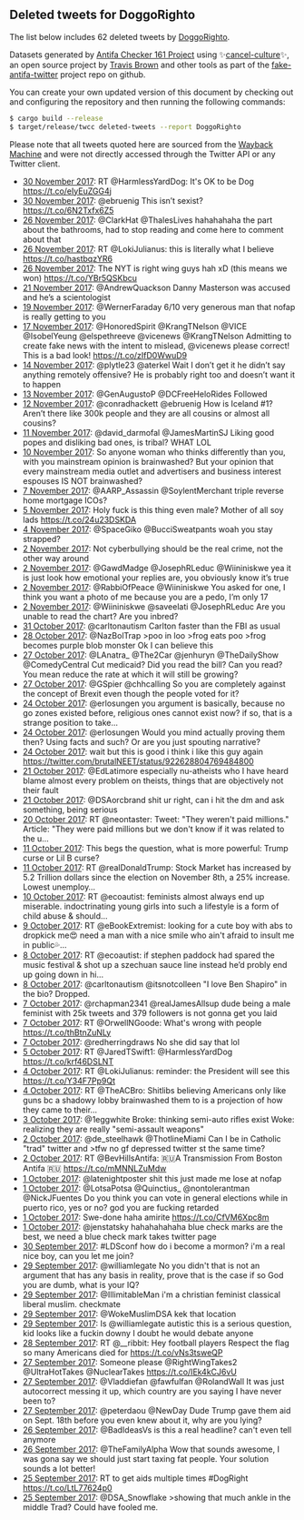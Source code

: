 ## Deleted tweets for DoggoRighto

The list below includes 62 deleted tweets by
[DoggoRighto](https://twitter.com/DoggoRighto).



Datasets generated by [Antifa Checker 161 Project](https://twitter.com/antifacheck161) using ✨[cancel-culture](https://github.com/travisbrown/cancel-culture)✨, an open source project by 
[Travis Brown](https://twitter.com/travisbrown) and other tools as part of the 
[fake-antifa-twitter](https://github.com/antifacheck161/fake-antifa-twitter) project repo on github.

You can create your own updated version of this document by checking out and configuring the
repository and then running the following commands:

```bash
$ cargo build --release
$ target/release/twcc deleted-tweets --report DoggoRighto
```

Please note that all tweets quoted here are sourced from the
[Wayback Machine](https://web.archive.org) and were not directly accessed through the Twitter API or
any Twitter client.

* [30 November 2017](https://web.archive.org/web/20171130223943/https://twitter.com/DoggoRighto/status/936364145129279488): RT @HarmlessYardDog: It's OK to be Dog https://t.co/eIyEuZGG4j <!--936364145129279488-->
* [30 November 2017](https://web.archive.org/web/20171130022447/https://twitter.com/DoggoRighto/status/936058397161672706): @ebruenig This isn’t sexist? https://t.co/6N2Txfx6Z5 <!--936058397161672706-->
* [26 November 2017](https://web.archive.org/web/20171126155003/https://twitter.com/DoggoRighto/status/934811497695535105): @ClarkHat @ThalesLives hahahahaha the part about the bathrooms, had to stop reading and come here to comment about that <!--934811497695535105-->
* [26 November 2017](https://web.archive.org/web/20171126014926/https://twitter.com/DoggoRighto/status/934599949567905792): RT @LokiJulianus: this is literally what I believe https://t.co/hastbqzYR6 <!--934599949567905792-->
* [26 November 2017](https://web.archive.org/web/20171126013445/https://twitter.com/DoggoRighto/status/934596254381805568): The NYT is right wing guys hah xD (this means we won) https://t.co/YBr5QSKbcu <!--934596254381805568-->
* [21 November 2017](https://web.archive.org/web/20171121013204/https://twitter.com/DoggoRighto/status/932783639783288832): @AndrewQuackson Danny Masterson was accused and he’s a scientologist <!--932783639783288832-->
* [19 November 2017](https://web.archive.org/web/20171119182853/https://twitter.com/DoggoRighto/status/932314754336649217): @WernerFaraday 6/10 very generous man that nofap is really getting to you <!--932314754336649217-->
* [17 November 2017](https://web.archive.org/web/20171117182614/https://twitter.com/DoggoRighto/status/931589311706947585): @HonoredSpirit @KrangTNelson @VICE @IsobelYeung @elspethreeve @vicenews @KrangTNelson Admitting to create fake news with the intent to mislead, @vicenews please correct! This is a bad look! https://t.co/zIfD0WwuD9 <!--931589311706947585-->
* [14 November 2017](https://web.archive.org/web/20171114174247/https://twitter.com/DoggoRighto/status/930491213559541760): @plytle23 @aterkel Wait I don’t get it he didn’t say anything remotely offensive? He is probably right too and doesn’t want it to happen <!--930491213559541760-->
* [13 November 2017](https://web.archive.org/web/20171113022503/https://twitter.com/DoggoRighto/status/929897870551068673): @GenAugustoP @DCFreeHeloRides Followed <!--929897870551068673-->
* [12 November 2017](https://web.archive.org/web/20171112053938/https://twitter.com/DoggoRighto/status/929584451176288256): @conradhackett @ebruenig How is Iceland #1? Aren’t there like 300k people and they are all cousins or almost all cousins? <!--929584451176288256-->
* [11 November 2017](https://web.archive.org/web/20171111172318/https://twitter.com/DoggoRighto/status/929399146833956864): @david_darmofal @JamesMartinSJ Liking good popes and disliking bad ones, is tribal? WHAT LOL <!--929399146833956864-->
* [10 November 2017](https://web.archive.org/web/20171110214615/https://twitter.com/DoggoRighto/status/929096194218962944): So anyone woman who thinks differently than you, with you mainstream opinion is brainwashed? But your opinion that every mainstream media outlet and advertisers and business interest espouses IS NOT brainwashed? <!--929096194218962944-->
* [ 7 November 2017](https://web.archive.org/web/20171107135029/https://twitter.com/DoggoRighto/status/927896038299590656): @AARP_Assassin @SoylentMerchant triple reverse home mortgage ICOs? <!--927896038299590656-->
* [ 5 November 2017](https://web.archive.org/web/20171105151950/https://twitter.com/DoggoRighto/status/927193748223725568): Holy fuck is this thing even male? Mother of all soy lads https://t.co/24u23DSKDA <!--927193748223725568-->
* [ 4 November 2017](https://web.archive.org/web/20171104010017/https://twitter.com/DoggoRighto/status/926615047505358848): @SpaceGiko @BucciSweatpants woah you stay strapped? <!--926615047505358848-->
* [ 2 November 2017](https://web.archive.org/web/20171102121826/https://twitter.com/DoggoRighto/status/926060933813850115): Not cyberbullying should be the real crime, not the other way around <!--926060933813850115-->
* [ 2 November 2017](https://web.archive.org/web/20171102003355/https://twitter.com/DoggoRighto/status/925883636389474311): @GawdMadge @JosephRLeduc @Wiininiskwe yea it is just look how emotional your replies are, you obviously know it’s true <!--925883636389474311-->
* [ 2 November 2017](https://web.archive.org/web/20171102003234/https://twitter.com/DoggoRighto/status/925883296684404738): @RabbiOfPeace @Wiininiskwe You asked for one, I think you want a photo of me because you are a pedo, I’m only 17 <!--925883296684404738-->
* [ 2 November 2017](https://web.archive.org/web/20171102000315/https://twitter.com/DoggoRighto/status/925875918874308615): @Wiininiskwe @saveelati @JosephRLeduc Are you unable to read the chart? Are you inbred? <!--925875918874308615-->
* [31 October 2017](https://web.archive.org/web/20171031231514/https://twitter.com/DoggoRighto/status/925501447227281408): @carltonautism Carlton faster than the FBI as usual <!--925501447227281408-->
* [28 October 2017](https://web.archive.org/web/20171028181847/https://twitter.com/DoggoRighto/status/924339679566147584): @NazBolTrap &gt;poo in loo &gt;frog eats poo &gt;frog becomes purple blob monster  Ok I can believe this <!--924339679566147584-->
* [27 October 2017](https://web.archive.org/web/20171027231425/https://twitter.com/DoggoRighto/status/924051690252324864): @LAnatra_ @The2Car @jenhuryn @TheDailyShow @ComedyCentral Cut medicaid? Did you read the bill? Can you read? You mean reduce the rate at which it will still be growing? <!--924051690252324864-->
* [27 October 2017](https://web.archive.org/web/20171027132816/https://twitter.com/DoggoRighto/status/923904180779126785): @GSpier @chhcalling So you are completely against the concept of Brexit even though the people voted for it? <!--923904180779126785-->
* [24 October 2017](https://web.archive.org/web/20171024184219/https://twitter.com/DoggoRighto/status/922896050440097792): @erlosungen you argument is basically, because no go zones existed before, religious ones cannot exist now? if so, that is a strange position to take... <!--922896050440097792-->
* [24 October 2017](https://web.archive.org/web/20171024182412/https://twitter.com/DoggoRighto/status/922891491219070977): @erlosungen Would you mind actually proving them then? Using facts and such? Or are you just spouting narrative? <!--922891491219070977-->
* [24 October 2017](https://web.archive.org/web/20171024142001/https://twitter.com/DoggoRighto/status/922829171046350848): wait but this is good i think i like this guy again https://twitter.com/brutalNEET/status/922628804769484800 <!--922829171046350848-->
* [21 October 2017](https://web.archive.org/web/20171021122139/https://twitter.com/DoggoRighto/status/921713088935677952): @EdLatimore especially nu-atheists who I have heard blame almost every problem on theists, things that are objectively not their fault <!--921713088935677952-->
* [21 October 2017](https://web.archive.org/web/20171021025909/https://twitter.com/DoggoRighto/status/921571531188207616): @DSAorcbrand shit ur right, can i hit the dm and ask something, being serious <!--921571531188207616-->
* [20 October 2017](https://web.archive.org/web/20171020183619/https://twitter.com/DoggoRighto/status/921444989036572672): RT @neontaster: Tweet: "They weren't paid millions." Article: "They were paid millions but we don't know if it was related to the u…  <!--921444989036572672-->
* [11 October 2017](https://web.archive.org/web/20171012101816/https://twitter.com/DoggoRighto/status/918207318340374529): This begs the question, what is more powerful: Trump curse or Lil B curse? <!--918207318340374529-->
* [11 October 2017](https://web.archive.org/web/20171011130934/https://twitter.com/DoggoRighto/status/918101268907864064): RT @realDonaldTrump: Stock Market has increased by 5.2 Trillion dollars since the election on November 8th, a 25% increase. Lowest unemploy… <!--918101268907864064-->
* [10 October 2017](https://web.archive.org/web/20171010025510/https://twitter.com/DoggoRighto/status/917584262207016961): RT @ecoautist: feminists almost always end up miserable. indoctrinating young girls into such a lifestyle is a form of child abuse &amp; should… <!--917584262207016961-->
* [ 9 October 2017](https://web.archive.org/web/20171009134202/https://twitter.com/DoggoRighto/status/917384663680905217): RT @eBookExtremist: looking for a cute boy with abs to dropkick me😍  need a man with a nice smile who ain't afraid to insult me in public💦… <!--917384663680905217-->
* [ 8 October 2017](https://web.archive.org/web/20171008014652/https://twitter.com/DoggoRighto/status/916842298234859520): RT @ecoautist: if stephen paddock had spared the music festival &amp; shot up a szechuan sauce line instead he’d probly end up going down in hi… <!--916842298234859520-->
* [ 8 October 2017](https://web.archive.org/web/20171008000336/https://twitter.com/DoggoRighto/status/916816310344044544): @carltonautism @itsnotcolleen "I love Ben Shapiro" in the bio?  Dropped. <!--916816310344044544-->
* [ 7 October 2017](https://web.archive.org/web/20171007220036/https://twitter.com/DoggoRighto/status/916785356342812672): @rchapman2341 @realJamesAllsup dude being a male feminist with 25k tweets and 379 followers is not gonna get you laid <!--916785356342812672-->
* [ 7 October 2017](https://web.archive.org/web/20171007192147/https://twitter.com/DoggoRighto/status/916745388840968192): RT @OrwellNGoode: What's wrong with people https://t.co/thBtnZuNLy <!--916745388840968192-->
* [ 7 October 2017](https://web.archive.org/web/20171007164755/https://twitter.com/DoggoRighto/status/916706667013853184): @redherringdraws No she did say that lol <!--916706667013853184-->
* [ 5 October 2017](https://web.archive.org/web/20171005202117/https://twitter.com/DoggoRighto/status/916035586774917120): RT @JaredTSwift1: @HarmlessYardDog  https://t.co/krf46DSLNT <!--916035586774917120-->
* [ 4 October 2017](https://web.archive.org/web/20171004235717/https://twitter.com/DoggoRighto/status/915727557068312576): RT @LokiJulianus: reminder: the President will see this https://t.co/Y34F7Pp9Qt <!--915727557068312576-->
* [ 4 October 2017](https://web.archive.org/web/20171004005300/https://twitter.com/DoggoRighto/status/915379190760984576): RT @TheACBro: Shitlibs believing Americans only like guns bc a shadowy lobby brainwashed them to is a projection of how they came to their… <!--915379190760984576-->
* [ 3 October 2017](https://web.archive.org/web/20171003132020/https://twitter.com/DoggoRighto/status/915204875524468736): @1eggwhite Broke: thinking semi-auto rifles exist   Woke: realizing they are really "semi-assault weapons" <!--915204875524468736-->
* [ 2 October 2017](https://web.archive.org/web/20171002221914/https://twitter.com/DoggoRighto/status/914978106259263488): @de_steelhawk @ThotlineMiami Can I be in Catholic "trad" twitter and &gt;tfw no gf depressed twitter st the same time? <!--914978106259263488-->
* [ 2 October 2017](https://web.archive.org/web/20171002021938/https://twitter.com/DoggoRighto/status/914676217047007232): RT @BevHillsAntifa: 🇷🇺A Transmission From Boston Antifa 🇷🇺 https://t.co/mMNNLZuMdw <!--914676217047007232-->
* [ 1 October 2017](https://web.archive.org/web/20171001232748/https://twitter.com/DoggoRighto/status/914632973764501505): @latenightposter shit this just made me lose at nofap <!--914632973764501505-->
* [ 1 October 2017](https://web.archive.org/web/20171001214038/https://twitter.com/DoggoRighto/status/914606004377128960): @LotsaPotsa @Quinctius_ @nontolerantman @NickJFuentes Do you think you can vote in general elections while in puerto rico, yes or no?  god you are fucking retarded <!--914606004377128960-->
* [ 1 October 2017](https://web.archive.org/web/20171001164559/https://twitter.com/DoggoRighto/status/914531853276712961): Swe-done haha amirite https://t.co/CfVM6Xpc8m <!--914531853276712961-->
* [ 1 October 2017](https://web.archive.org/web/20171001131433/https://twitter.com/DoggoRighto/status/914478644340363264): @jenstatsky hahahahahaha blue check marks are the best, we need a blue check mark takes twitter page <!--914478644340363264-->
* [30 September 2017](https://web.archive.org/web/20170930174053/https://twitter.com/DoggoRighto/status/914173040627453952): #LDSconf  how do i become a mormon? i'm a real nice boy, can you let me join? <!--914173040627453952-->
* [29 September 2017](https://web.archive.org/web/20170929194937/https://twitter.com/DoggoRighto/status/913853290391179271): @williamlegate No you didn't that is not an argument that has any basis in reality, prove that is the case if so  God you are dumb, what is your IQ? <!--913853290391179271-->
* [29 September 2017](https://web.archive.org/web/20170929192140/https://twitter.com/DoggoRighto/status/913846256560164865): @IllimitableMan i'm a christian feminist classical liberal muslim.   checkmate <!--913846256560164865-->
* [29 September 2017](https://web.archive.org/web/20170929145037/https://twitter.com/DoggoRighto/status/913778044573188096): @WokeMuslimDSA kek that location <!--913778044573188096-->
* [29 September 2017](https://web.archive.org/web/20170929014258/https://twitter.com/DoggoRighto/status/913579825994113025): Is @williamlegate autistic this is a serious question, kid looks like a fuckin downy   I doubt he would debate anyone <!--913579825994113025-->
* [28 September 2017](https://web.archive.org/web/20170928214627/https://twitter.com/DoggoRighto/status/913520304617611264): RT @__ribbit: Hey football players  Respect the flag so many Americans died for https://t.co/vNs3tsweQP <!--913520304617611264-->
* [27 September 2017](https://web.archive.org/web/20170927193803/https://twitter.com/DoggoRighto/status/913125603833937920): Someone please @RightWingTakes2 @UltraHotTakes @NuclearTakes https://t.co/IEk4kCJ6vU <!--913125603833937920-->
* [27 September 2017](https://web.archive.org/web/20170927121329/https://twitter.com/DoggoRighto/status/913013724948070400): @Vladdiefan @fawfulfan @RolandWall It was just autocorrect messing it up, which country are you saying I have never been to? <!--913013724948070400-->
* [27 September 2017](https://web.archive.org/web/20170927104232/https://twitter.com/DoggoRighto/status/912990836622860293): @peterdaou @NewDay Dude Trump gave them aid on Sept. 18th before you even knew about it, why are you lying? <!--912990836622860293-->
* [26 September 2017](https://web.archive.org/web/20170926195719/https://twitter.com/DoggoRighto/status/912768064554520576): @BadIdeasVs is this a real headline? can't even tell anymore <!--912768064554520576-->
* [26 September 2017](https://web.archive.org/web/20170926192752/https://twitter.com/DoggoRighto/status/912760653227716608): @TheFamilyAlpha Wow that sounds awesome, I was gona say we should just start taxing fat people. Your solution sounds a lot better! <!--912760653227716608-->
* [25 September 2017](https://web.archive.org/web/20170925154820/https://twitter.com/DoggoRighto/status/912343018002317312): RT to get aids multiple times #DogRight https://t.co/LtL77624p0 <!--912343018002317312-->
* [25 September 2017](https://web.archive.org/web/20170925032902/https://twitter.com/DoggoRighto/status/912156967057199104): @DSA_Snowflake &gt;showing that much ankle in the middle   Trad? Could have fooled me. <!--912156967057199104-->
